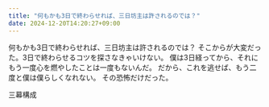 ```yaml
---
title: "何もかも3日で終わらせれば、三日坊主は許されるのでは？"
date: 2024-12-20T14:20:27+09:00
---
```

何もかも3日で終わらせれば、三日坊主は許されるのでは？
そこからが大変だった。3日で終わらせるコツを探さなきゃいけない。
僕は3日経ってから、それにもう一度心を燃やしたことは一度もないんだ。
だから、これを逃せば、もう二度と僕は僕らしくなれない。
その恐怖だけだった。

三幕構成
